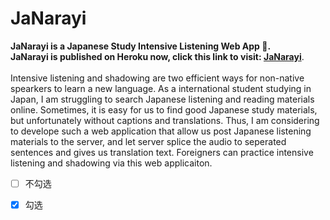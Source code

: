 # JaNarayi
**JaNarayi is a Japanese Study Intensive Listening Web App :blue_book:.** <br>
**JaNarayi is published on Heroku now, click this link to visit: [JaNarayi](https://janarayi.herokuapp.com/)**.  <br><br>
Intensive listening and shadowing are two efficient ways for non-native spearkers to learn a new language.
As a international student studying in Japan, I am struggling to search Japanese listening and reading materials online. Sometimes, it is easy for us to find good Japanese study materials, but unfortunately without captions and translations. Thus, I am considering to develope such a web application that allow us post Japanese listening materials to the server, and let server splice the audio to seperated sentences and gives us translation text. Foreigners can practice intensive listening and shadowing via this web applicaiton. 
- [ ] 不勾选
- [x] 勾选


